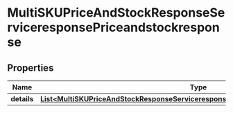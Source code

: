

# MultiSKUPriceAndStockResponseServiceresponsePriceandstockresponse


## Properties

| Name | Type | Description | Notes |
|------------ | ------------- | ------------- | -------------|
|**details** | [**List&lt;MultiSKUPriceAndStockResponseServiceresponsePriceandstockresponseDetailsInner&gt;**](MultiSKUPriceAndStockResponseServiceresponsePriceandstockresponseDetailsInner.md) |  |  [optional] |




